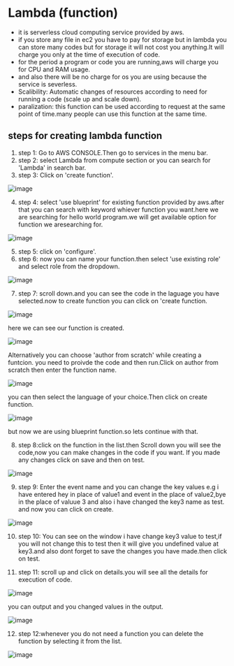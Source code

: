 # **Lambda (function)**

- it is serverless cloud computing service provided by aws.
- if you store any file in ec2 you have to pay for storage but in lambda you can store many codes but for storage it will not cost you anything.It will charge you only at the time of execution of code.
- for the period a program or code you are running,aws will charge you for CPU and RAM usage.
- and also there will be no charge for os you are using because the service is severless.
- Scalibility: Automatic changes of resources according to need for running a code (scale up and scale down).
- paralization: this function can be used according to request at the same point of time.many people can use this function at the same time.


## steps for creating lambda function

1. step 1: Go to AWS CONSOLE.Then go to services in the menu bar.
2. step 2: select Lambda from compute section or you can search for 'Lambda' in search bar.
3. step 3: Click on 'create function'.

![image](https://user-images.githubusercontent.com/63588827/80922033-ee8cbb80-8d97-11ea-89e0-3ef23244db4a.png)


4. step 4: select 'use blueprint' for existing function provided by aws.after that you can search with keyword whiever function you want.here we are searching for
hello world program.we will get available option for function we aresearching for.


![image](https://user-images.githubusercontent.com/63588827/80922162-c5b8f600-8d98-11ea-881b-24b5f9c24857.png)


5. step 5: click on 'configure'.
6. step 6: now you can name your function.then select 'use existing role' and select role from the dropdown.


![image](https://user-images.githubusercontent.com/63588827/80922184-ed0fc300-8d98-11ea-9899-8b7178510b0f.png)


7. step 7: scroll down.and you can see the code in the laguage you have selected.now to create function you can click on 'create function.


![image](https://user-images.githubusercontent.com/63588827/80922254-71fadc80-8d99-11ea-96aa-536dfb02a8d7.png)


here we can see our function is created.

![image](https://user-images.githubusercontent.com/63588827/80922279-a373a800-8d99-11ea-9255-d6af88c759b7.png)


Alternatively you can choose 'author from scratch' while creating a funtcion.
you need to proivde the code and then run.Click on author from scratch then enter the function name.


![image](https://user-images.githubusercontent.com/63588827/80922358-33b1ed00-8d9a-11ea-9ce8-92d9a4e8899e.png)


you can then select the language of your choice.Then click on create function.

![image](https://user-images.githubusercontent.com/63588827/80922398-71af1100-8d9a-11ea-9a67-1b4273978d4f.png)

but now we are using blueprint function.so lets continue with that.


8. step 8:click on the function in the list.then Scroll down you will see the code,now you can make changes in the code if you want.
If you made any changes click on save and then on test.


![image](https://user-images.githubusercontent.com/63588827/80922472-f69a2a80-8d9a-11ea-9bac-f03868131530.png)


9. step 9: Enter the event name and you can change the key values e.g i have entered hey in place of value1 and event in the place of value2,bye in the place of valuue 3 and also i have changed the key3 name as test.
and now you can click on create.


![image](https://user-images.githubusercontent.com/63588827/80954301-c2fee500-8e1a-11ea-9216-2eefdc9ef12f.png)



10. step 10: You can see on the window i have change key3 value to test,if you will not change this to test then it will give you undefined value at key3.and also dont forget to save the changes you have made.then click on test.





11. step 11: scroll up and click on details.you will see all the details for execution of code.


![image](https://user-images.githubusercontent.com/63588827/80922598-d7e86380-8d9b-11ea-99dd-7602253eae87.png)


you  can output and you changed values in the output.


![image](https://user-images.githubusercontent.com/63588827/80922617-fcdcd680-8d9b-11ea-9053-dbc89e4c7558.png)


12. step 12:whenever you do not need a function you can delete the function by selecting it from the list.


![image](https://user-images.githubusercontent.com/63588827/80922682-55ac6f00-8d9c-11ea-938e-4190518c49ce.png)



